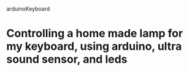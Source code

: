 arduinoKeyboard

Controlling  a home made lamp for my keyboard, using arduino, ultra sound sensor, and leds
===============
